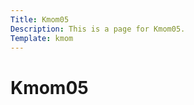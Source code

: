 ```yaml
---
Title: Kmom05
Description: This is a page for Kmom05.
Template: kmom
---
```


Kmom05
=======================
